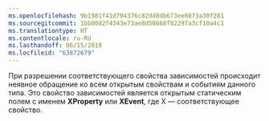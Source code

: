 ```yaml
---
ms.openlocfilehash: 9b1981f41d704376c82dd8db673ee0873a30f281
ms.sourcegitcommit: 1bb00d2f4343e73ae8d58668f02297a3cf10a4c1
ms.translationtype: HT
ms.contentlocale: ru-RU
ms.lasthandoff: 06/15/2019
ms.locfileid: "63872679"
---
```

При разрешении соответствующего свойства зависимостей происходит неявное обращение ко всем открытым свойствам и событиям данного типа. Это свойство зависимостей является открытым статическим полем с именем **XProperty** или **XEvent**, где X — соответствующее свойство.